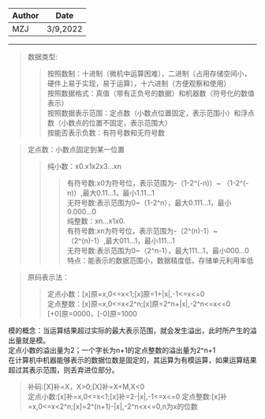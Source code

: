 |Author|Date|
|---|---|
|MZJ|3/9,2022|
---

>数据类型:  
>>按照数制：十进制（微机中运算困难），二进制（占用存储空间小，硬件上易于实现，易于运算），十六进制（方便观察和使用）  
>>按照数据格式：真值（带有正负号的数据）和机器数（符号化的数值表示）  
>>按照数据表示范围：定点数（小数点位置固定，表示范围小）和浮点数（小数点的位置不固定，表示范围大）  
>>按能否表示负数：有符号数和无符号数    

>定点数：小数点固定到某一位置
>>纯小数：x0.x1x2x3...xn  
>>>有符号数:x0为符号位，表示范围为-（1-2^(-n)）~ （1-2^(-n)）,最大0.11...1，最小1.11...1  
>>>无符号数:表示范围为0~（1-2^n），最大0.111...1，最小0.000...0  
>>纯整数：xn...x1x0.  
>>>有符号数:xn为符号位，表示范围为-（2^(n)-1）~ （2^(n)-1）,最大011...1，最小111...1  
>>>无符号数:表示范围为0~（2^n-1），最大111...1，最小000...0   
>特点：能表示的数据范围小，数据精度低，存储单元利用率低  

>原码表示法：
>>定点小数：[x]原=x,0<=x<1;[x]原=1+|x|,-1<=x<=0  
>>定点整数：[x]原=x,0<=x<2^n;[x]原=2^n+|x|,-2^n<=x<=0   
>[+0]原=0000，[-0]原=1000  

模的概念：当运算结果超过实际的最大表示范围，就会发生溢出，此时所产生的溢出量就是模。  
定点小数的溢出量为2；一个字长为n+1的定点整数的溢出量为2^n+1  
在计算机中机器能够表示的数据位数是固定的，其运算为有模运算，如果运算结果超过其表示范围，则丢弃进位部分。  

>补码:[X]补=X，X>0;[X]补=X+M,X<0  
>定点小数:[x]补=x,0<=x<1;[x]补=2-|x|,-1<=x<=0
>定点整数:[x]补=x,0<=x<2^n;[x]=2^(n+1)-|x|,-2^n<x<=0,n为x的位数


